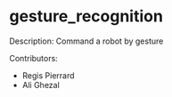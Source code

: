 # gesture_recognition

Description:
 Command a robot by gesture

Contributors:
- Regis Pierrard
- Ali Ghezal
